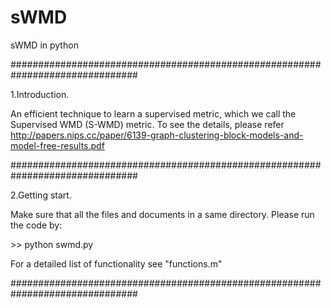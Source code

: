 # sWMD
sWMD in python

\###############################################################################

1.Introduction.

An efficient technique to learn a supervised metric, which we call the Supervised WMD (S-WMD) metric. To see the details, please refer http://papers.nips.cc/paper/6139-graph-clustering-block-models-and-model-free-results.pdf


\###############################################################################

2.Getting start.

Make sure that all the files and documents in a same directory. Please run the code by:

\>> python swmd.py

For a detailed list of functionality see "functions.m"

\###############################################################################
